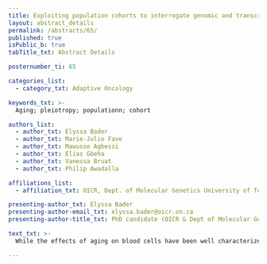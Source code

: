 ```yaml
---
title: Exploiting population cohorts to interrogate genomic and transcriptomic factors associated with exceptional blood aging
layout: abstract_details
permalink: /abstracts/65/
published: true
isPublic_b: true
tabTitle_txt: Abstract Details

posternumber_ti: 65

categories_list: 
  - category_txt: Adaptive Oncology

keywords_txt: >-
  Aging; pleiotropy; populationn; cohort

authors_list:
  - author_txt: Elyssa Bader
  - author_txt: Marie-Julie Fave
  - author_txt: Mawusse Agbessi
  - author_txt: Elias Gbeha
  - author_txt: Vanessa Bruat
  - author_txt: Philip Awadalla

affiliations_list:
  - affiliation_txt: OICR, Dept. of Molecular Genetics University of Toronto, Montreal Heart Institute

presenting-author_txt: Elyssa Bader
presenting-author-email_txt: elyssa.bader@oicr.on.ca
presenting-author-title_txt: PhD candidate (OICR & Dept of Molecular Genetics, University of Toronto)

text_txt: >-
  While the effects of aging on blood cells have been well characterized at the cellular level, the underlying genomic architecture remains elusive. We hypothesize that pleiotropic variants can increase risk to develop multiple age-related conditions, and protective forms of these variants may underlie the genetic basis of healthy aging in blood. We use large population cohorts, the Canadian Partnership for Tomorrow Project (CPTP, n= ~320K) and the UK Biobank (UKBB; n = ~500K) to identify genetic determinants of aging in blood. We characterize blood aging using a risk score developed from complete blood count (CBC) data and find that healthy blood agers are less likely to be diagnosed with cardiovascular disease and leukemia. To identify pleiotropic variants associated with blood aging, we perform a phenome wide association study (PheWAS) in the UKBB with 65 649 candidate SNPs and over 500 traits. We identified thousands of significant associations, however many are likely false positives due to the LD structure between SNPs. To identify causal pleiotropic SNPs , we fine mapped each LD block containing two or more candidate SNPs for every trait tested. Current efforts aim to differentiate biological pleiotropy from mediated pleiotropy due to correlation between traits. Our results will provide insight into the maintenance of hematopoiesis over time. More broadly, our methods can be applied to identify underlying pleiotropy for other correlated traits, including cancers.

---
```

